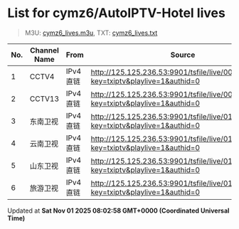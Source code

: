 # List for **cymz6/AutoIPTV-Hotel lives**

> M3U: [cymz6_lives.m3u](/cymz6_lives.m3u), TXT: [cymz6_lives.txt](/txt/cymz6_lives.txt)

| No. | Channel Name | From | Source |
| --- | ------------ | ---- | ------ |
| 1 | CCTV4 | IPv4 直链 | <http://125.125.236.53:9901/tsfile/live/0004_1.m3u8?key=txiptv&playlive=1&authid=0> |
| 2 | CCTV13 | IPv4 直链 | <http://125.125.236.53:9901/tsfile/live/0013_1.m3u8?key=txiptv&playlive=1&authid=0> |
| 3 | 东南卫视 | IPv4 直链 | <http://125.125.236.53:9901/tsfile/live/0137_1.m3u8?key=txiptv&playlive=1&authid=0> |
| 4 | 云南卫视 | IPv4 直链 | <http://125.125.236.53:9901/tsfile/live/0119_1.m3u8?key=txiptv&playlive=1&authid=0> |
| 5 | 山东卫视 | IPv4 直链 | <http://125.125.236.53:9901/tsfile/live/0131_1.m3u8?key=txiptv&playlive=1&authid=0> |
| 6 | 旅游卫视 | IPv4 直链 | <http://125.125.236.53:9901/tsfile/live/0114_1.m3u8?key=txiptv&playlive=1&authid=0> |

Updated at **Sat Nov 01 2025 08:02:58 GMT+0000 (Coordinated Universal Time)**
